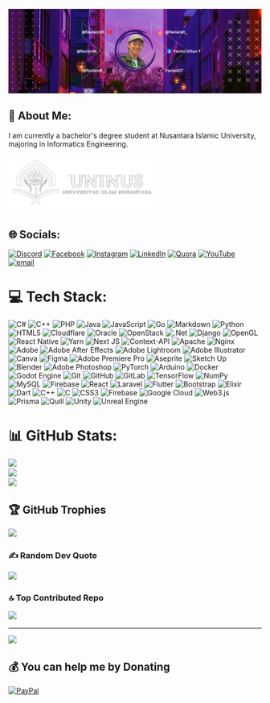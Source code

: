 ![banner](profile_banner.png)

## 💫 About Me:

I am currently a bachelor's degree student at Nusantara Islamic University, majoring in Informatics Engineering.<br>

![meme](logo_uninus.png)

## 🌐 Socials:

[![Discord](https://img.shields.io/badge/Discord-%237289DA.svg?logo=discord&logoColor=white)](https://discord.gg/https://discord.gg/GaVERPdmvQ) [![Facebook](https://img.shields.io/badge/Facebook-%231877F2.svg?logo=Facebook&logoColor=white)](https://facebook.com/favian.dilant) [![Instagram](https://img.shields.io/badge/Instagram-%23E4405F.svg?logo=Instagram&logoColor=white)](https://instagram.com/faviandt_) [![LinkedIn](https://img.shields.io/badge/LinkedIn-%230077B5.svg?logo=linkedin&logoColor=white)](https://linkedin.com/in/favian-dilan-tratama-83b71a295) [![Quora](https://img.shields.io/badge/Quora-%23B92B27.svg?logo=Quora&logoColor=white)](https://quora.com/profile/Favian-Dilan-Tratama) [![YouTube](https://img.shields.io/badge/YouTube-%23FF0000.svg?logo=YouTube&logoColor=white)](https://youtube.com/@favianndt) [![email](https://img.shields.io/badge/Email-D14836?logo=gmail&logoColor=white)]([mailto:faviandilan04@gmail.com](https://mail.google.com/mail/u/0/?tab=rm&ogbl#inbox?compose=GTvVlcSKjDXfNLjQGSFZKRBbvNkJPCpRzNdLKgcsWcwZwfdkDtkwKNbZWWwrvhWqSvjvDzLzwCWQV))

# 💻 Tech Stack:

![C#](https://img.shields.io/badge/c%23-%23239120.svg?style=flat&logo=csharp&logoColor=white) ![C++](https://img.shields.io/badge/c++-%2300599C.svg?style=flat&logo=c%2B%2B&logoColor=white) ![PHP](https://img.shields.io/badge/php-%23777BB4.svg?style=flat&logo=php&logoColor=white) ![Java](https://img.shields.io/badge/java-%23ED8B00.svg?style=flat&logo=openjdk&logoColor=white) ![JavaScript](https://img.shields.io/badge/javascript-%23323330.svg?style=flat&logo=javascript&logoColor=%23F7DF1E) ![Go](https://img.shields.io/badge/go-%2300ADD8.svg?style=flat&logo=go&logoColor=white) ![Markdown](https://img.shields.io/badge/markdown-%23000000.svg?style=flat&logo=markdown&logoColor=white) ![Python](https://img.shields.io/badge/python-3670A0?style=flat&logo=python&logoColor=ffdd54) ![HTML5](https://img.shields.io/badge/html5-%23E34F26.svg?style=flat&logo=html5&logoColor=white) ![Cloudflare](https://img.shields.io/badge/Cloudflare-F38020?style=flat&logo=Cloudflare&logoColor=white) ![Oracle](https://img.shields.io/badge/Oracle-F80000?style=flat&logo=oracle&logoColor=white) ![OpenStack](https://img.shields.io/badge/Openstack-%23f01742.svg?style=flat&logo=openstack&logoColor=white) ![.Net](https://img.shields.io/badge/.NET-5C2D91?style=flat&logo=.net&logoColor=white) ![Django](https://img.shields.io/badge/django-%23092E20.svg?style=flat&logo=django&logoColor=white) ![OpenGL](https://img.shields.io/badge/OpenGL-%23FFFFFF.svg?style=flat&logo=opengl) ![React Native](https://img.shields.io/badge/react_native-%2320232a.svg?style=flat&logo=react&logoColor=%2361DAFB) ![Yarn](https://img.shields.io/badge/yarn-%232C8EBB.svg?style=flat&logo=yarn&logoColor=white) ![Next JS](https://img.shields.io/badge/Next-black?style=flat&logo=next.js&logoColor=white) ![Context-API](https://img.shields.io/badge/Context--Api-000000?style=flat&logo=react) ![Apache](https://img.shields.io/badge/apache-%23D42029.svg?style=flat&logo=apache&logoColor=white) ![Nginx](https://img.shields.io/badge/nginx-%23009639.svg?style=flat&logo=nginx&logoColor=white) ![Adobe](https://img.shields.io/badge/adobe-%23FF0000.svg?style=flat&logo=adobe&logoColor=white) ![Adobe After Effects](https://img.shields.io/badge/Adobe%20After%20Effects-9999FF.svg?style=flat&logo=Adobe%20After%20Effects&logoColor=white) ![Adobe Lightroom](https://img.shields.io/badge/Adobe%20Lightroom-31A8FF.svg?style=flat&logo=Adobe%20Lightroom&logoColor=white) ![Adobe Illustrator](https://img.shields.io/badge/adobe%20illustrator-%23FF9A00.svg?style=flat&logo=adobe%20illustrator&logoColor=white) ![Canva](https://img.shields.io/badge/Canva-%2300C4CC.svg?style=flat&logo=Canva&logoColor=white) ![Figma](https://img.shields.io/badge/figma-%23F24E1E.svg?style=flat&logo=figma&logoColor=white) ![Adobe Premiere Pro](https://img.shields.io/badge/Adobe%20Premiere%20Pro-9999FF.svg?style=flat&logo=Adobe%20Premiere%20Pro&logoColor=white) ![Aseprite](https://img.shields.io/badge/Aseprite-FFFFFF?style=flat&logo=Aseprite&logoColor=#7D929E) ![Sketch Up](https://img.shields.io/badge/SketchUp-005F9E?style=flat&logo=sketchup&logoColor=white) ![Blender](https://img.shields.io/badge/blender-%23F5792A.svg?style=flat&logo=blender&logoColor=white) ![Adobe Photoshop](https://img.shields.io/badge/adobe%20photoshop-%2331A8FF.svg?style=flat&logo=adobe%20photoshop&logoColor=white) ![PyTorch](https://img.shields.io/badge/PyTorch-%23EE4C2C.svg?style=flat&logo=PyTorch&logoColor=white) ![Arduino](https://img.shields.io/badge/-Arduino-00979D?style=flat&logo=Arduino&logoColor=white) ![Docker](https://img.shields.io/badge/docker-%230db7ed.svg?style=flat&logo=docker&logoColor=white) ![Godot Engine](https://img.shields.io/badge/GODOT-%23FFFFFF.svg?style=flat&logo=godot-engine) ![Git](https://img.shields.io/badge/git-%23F05033.svg?style=flat&logo=git&logoColor=white) ![GitHub](https://img.shields.io/badge/github-%23121011.svg?style=flat&logo=github&logoColor=white) ![GitLab](https://img.shields.io/badge/gitlab-%23181717.svg?style=flat&logo=gitlab&logoColor=white) ![TensorFlow](https://img.shields.io/badge/TensorFlow-%23FF6F00.svg?style=flat&logo=TensorFlow&logoColor=white) ![NumPy](https://img.shields.io/badge/numpy-%23013243.svg?style=flat&logo=numpy&logoColor=white) ![MySQL](https://img.shields.io/badge/mysql-4479A1.svg?style=flat&logo=mysql&logoColor=white) ![Firebase](https://img.shields.io/badge/firebase-a08021?style=flat&logo=firebase&logoColor=ffcd34) ![React](https://img.shields.io/badge/react-%2320232a.svg?style=flat&logo=react&logoColor=%2361DAFB) ![Laravel](https://img.shields.io/badge/laravel-%23FF2D20.svg?style=flat&logo=laravel&logoColor=white) ![Flutter](https://img.shields.io/badge/Flutter-%2302569B.svg?style=flat&logo=Flutter&logoColor=white) ![Bootstrap](https://img.shields.io/badge/bootstrap-%238511FA.svg?style=flat&logo=bootstrap&logoColor=white) ![Elixir](https://img.shields.io/badge/elixir-%234B275F.svg?style=flat&logo=elixir&logoColor=white) ![Dart](https://img.shields.io/badge/dart-%230175C2.svg?style=flat&logo=dart&logoColor=white) ![C++](https://img.shields.io/badge/c++-%2300599C.svg?style=flat&logo=c%2B%2B&logoColor=white) ![C](https://img.shields.io/badge/c-%2300599C.svg?style=flat&logo=c&logoColor=white) ![CSS3](https://img.shields.io/badge/css3-%231572B6.svg?style=flat&logo=css3&logoColor=white) ![Firebase](https://img.shields.io/badge/firebase-%23039BE5.svg?style=flat&logo=firebase) ![Google Cloud](https://img.shields.io/badge/GoogleCloud-%234285F4.svg?style=flat&logo=google-cloud&logoColor=white) ![Web3.js](https://img.shields.io/badge/web3.js-F16822?style=flat&logo=web3.js&logoColor=white) ![Prisma](https://img.shields.io/badge/Prisma-3982CE?style=flat&logo=Prisma&logoColor=white) ![Quill](https://img.shields.io/badge/Quill-52B0E7?style=flat&logo=apache&logoColor=white) ![Unity](https://img.shields.io/badge/unity-%23000000.svg?style=flat&logo=unity&logoColor=white) ![Unreal Engine](https://img.shields.io/badge/unrealengine-%23313131.svg?style=flat&logo=unrealengine&logoColor=white)

# 📊 GitHub Stats:

![](https://github-readme-stats.vercel.app/api?username=FavianDT&theme=aura&hide_border=false&include_all_commits=true&count_private=false)<br/>
![](https://nirzak-streak-stats.vercel.app/?user=FavianDT&theme=aura&hide_border=false)<br/>
![](https://github-readme-stats.vercel.app/api/top-langs/?username=FavianDT&theme=aura&hide_border=false&include_all_commits=true&count_private=false&layout=compact)

## 🏆 GitHub Trophies

![](https://github-profile-trophy.vercel.app/?username=FavianDT&theme=radical&no-frame=false&no-bg=false&margin-w=4)

### ✍️ Random Dev Quote

![](https://quotes-github-readme.vercel.app/api?type=horizontal&theme=radical)

### 🔝 Top Contributed Repo

![](https://github-contributor-stats.vercel.app/api?username=FavianDT&limit=5&theme=aura&combine_all_yearly_contributions=true)

---

[![](https://visitcount.itsvg.in/api?id=FavianDT&icon=6&color=1)](https://visitcount.itsvg.in)

## 💰 You can help me by Donating

[![PayPal](https://img.shields.io/badge/PayPal-00457C?style=for-the-badge&logo=paypal&logoColor=white)](https://paypal.me/faviandt)
